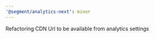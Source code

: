 ```yaml
---
'@segment/analytics-next': minor
---
```


Refactoring CDN Url to be available from analytics settings
